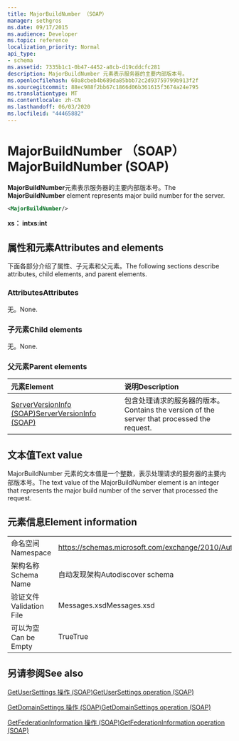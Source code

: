 ```yaml
---
title: MajorBuildNumber （SOAP）
manager: sethgros
ms.date: 09/17/2015
ms.audience: Developer
ms.topic: reference
localization_priority: Normal
api_type:
- schema
ms.assetid: 7335b1c1-0b47-4452-a8cb-d19cddcfc281
description: MajorBuildNumber 元素表示服务器的主要内部版本号。
ms.openlocfilehash: 60a8cbeb4b689da85bbb72c2d93759799b913f2f
ms.sourcegitcommit: 88ec988f2bb67c1866d06b361615f3674a24e795
ms.translationtype: MT
ms.contentlocale: zh-CN
ms.lasthandoff: 06/03/2020
ms.locfileid: "44465882"
---
```

# <a name="majorbuildnumber-soap"></a><span data-ttu-id="55d33-103">MajorBuildNumber （SOAP）</span><span class="sxs-lookup"><span data-stu-id="55d33-103">MajorBuildNumber (SOAP)</span></span>

<span data-ttu-id="55d33-104">**MajorBuildNumber**元素表示服务器的主要内部版本号。</span><span class="sxs-lookup"><span data-stu-id="55d33-104">The **MajorBuildNumber** element represents major build number for the server.</span></span> 
  
```XML
<MajorBuildNumber/>
```

 <span data-ttu-id="55d33-105">**xs： int**</span><span class="sxs-lookup"><span data-stu-id="55d33-105">**xs:int**</span></span>
## <a name="attributes-and-elements"></a><span data-ttu-id="55d33-106">属性和元素</span><span class="sxs-lookup"><span data-stu-id="55d33-106">Attributes and elements</span></span>

<span data-ttu-id="55d33-107">下面各部分介绍了属性、子元素和父元素。</span><span class="sxs-lookup"><span data-stu-id="55d33-107">The following sections describe attributes, child elements, and parent elements.</span></span>
  
### <a name="attributes"></a><span data-ttu-id="55d33-108">Attributes</span><span class="sxs-lookup"><span data-stu-id="55d33-108">Attributes</span></span>

<span data-ttu-id="55d33-109">无。</span><span class="sxs-lookup"><span data-stu-id="55d33-109">None.</span></span>
  
### <a name="child-elements"></a><span data-ttu-id="55d33-110">子元素</span><span class="sxs-lookup"><span data-stu-id="55d33-110">Child elements</span></span>

<span data-ttu-id="55d33-111">无。</span><span class="sxs-lookup"><span data-stu-id="55d33-111">None.</span></span>
  
### <a name="parent-elements"></a><span data-ttu-id="55d33-112">父元素</span><span class="sxs-lookup"><span data-stu-id="55d33-112">Parent elements</span></span>

|<span data-ttu-id="55d33-113">**元素**</span><span class="sxs-lookup"><span data-stu-id="55d33-113">**Element**</span></span>|<span data-ttu-id="55d33-114">**说明**</span><span class="sxs-lookup"><span data-stu-id="55d33-114">**Description**</span></span>|
|:-----|:-----|
|[<span data-ttu-id="55d33-115">ServerVersionInfo (SOAP)</span><span class="sxs-lookup"><span data-stu-id="55d33-115">ServerVersionInfo (SOAP)</span></span>](serverversioninfo-soap.md) <br/> |<span data-ttu-id="55d33-116">包含处理请求的服务器的版本。</span><span class="sxs-lookup"><span data-stu-id="55d33-116">Contains the version of the server that processed the request.</span></span>  <br/> |
   
## <a name="text-value"></a><span data-ttu-id="55d33-117">文本值</span><span class="sxs-lookup"><span data-stu-id="55d33-117">Text value</span></span>

<span data-ttu-id="55d33-118">MajorBuildNumber 元素的文本值是一个整数，表示处理请求的服务器的主要内部版本号。</span><span class="sxs-lookup"><span data-stu-id="55d33-118">The text value of the MajorBuildNumber element is an integer that represents the major build number of the server that processed the request.</span></span>
  
## <a name="element-information"></a><span data-ttu-id="55d33-119">元素信息</span><span class="sxs-lookup"><span data-stu-id="55d33-119">Element information</span></span>

|||
|:-----|:-----|
|<span data-ttu-id="55d33-120">命名空间</span><span class="sxs-lookup"><span data-stu-id="55d33-120">Namespace</span></span>  <br/> |https://schemas.microsoft.com/exchange/2010/Autodiscover  <br/> |
|<span data-ttu-id="55d33-121">架构名称</span><span class="sxs-lookup"><span data-stu-id="55d33-121">Schema Name</span></span>  <br/> |<span data-ttu-id="55d33-122">自动发现架构</span><span class="sxs-lookup"><span data-stu-id="55d33-122">Autodiscover schema</span></span>  <br/> |
|<span data-ttu-id="55d33-123">验证文件</span><span class="sxs-lookup"><span data-stu-id="55d33-123">Validation File</span></span>  <br/> |<span data-ttu-id="55d33-124">Messages.xsd</span><span class="sxs-lookup"><span data-stu-id="55d33-124">Messages.xsd</span></span>  <br/> |
|<span data-ttu-id="55d33-125">可以为空</span><span class="sxs-lookup"><span data-stu-id="55d33-125">Can be Empty</span></span>  <br/> |<span data-ttu-id="55d33-126">True</span><span class="sxs-lookup"><span data-stu-id="55d33-126">True</span></span>  <br/> |
   
## <a name="see-also"></a><span data-ttu-id="55d33-127">另请参阅</span><span class="sxs-lookup"><span data-stu-id="55d33-127">See also</span></span>



[<span data-ttu-id="55d33-128">GetUserSettings 操作 (SOAP)</span><span class="sxs-lookup"><span data-stu-id="55d33-128">GetUserSettings operation (SOAP)</span></span>](getusersettings-operation-soap.md)
  
[<span data-ttu-id="55d33-129">GetDomainSettings 操作 (SOAP)</span><span class="sxs-lookup"><span data-stu-id="55d33-129">GetDomainSettings operation (SOAP)</span></span>](getdomainsettings-operation-soap.md)
  
[<span data-ttu-id="55d33-130">GetFederationInformation 操作 (SOAP)</span><span class="sxs-lookup"><span data-stu-id="55d33-130">GetFederationInformation operation (SOAP)</span></span>](getfederationinformation-operation-soap.md)

